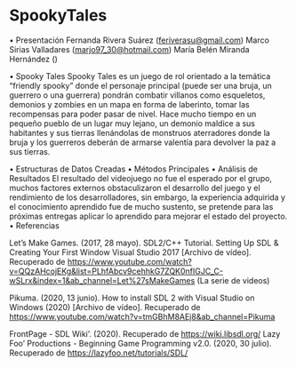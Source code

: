# SpookyTales
•	Presentación
Fernanda Rivera Suárez (feriverasu@gmail.com)
Marco Sirias Valladares (marjo97_30@hotmail.com)
María Belén Miranda Hernández ()

•	Spooky Tales
Spooky Tales es un juego de rol orientado a la temática “friendly spooky” donde el personaje principal (puede ser una bruja, un guerrero o una guerrera) pondrán combatir villanos como esqueletos, demonios y zombies en un mapa en forma de laberinto, tomar las recompensas para poder pasar de nivel.
Hace mucho tiempo en un pequeño pueblo de un lugar muy lejano, un demonio maldice a sus habitantes y sus tierras llenándolas de monstruos aterradores donde la bruja y los guerreros deberán de armarse valentía para devolver la paz a sus tierras.

•	Estructuras de Datos Creadas
•	Métodos Principales
•	Análisis de Resultados
El resultado del videojuego no fue el esperado por el grupo, muchos factores externos obstaculizaron el desarrollo del juego y el rendimiento de los desarrolladores, sin embargo, la experiencia adquirida y el conocimiento aprendido fue de mucho sustento, se pretende para las próximas entregas aplicar lo aprendido para mejorar el estado del proyecto. 
•	Referencias

Let’s Make Games. (2017, 28 mayo). SDL2/C++ Tutorial. Setting Up SDL & Creating Your First Window Visual Studio 2017 [Archivo de vídeo]. Recuperado de https://www.youtube.com/watch?v=QQzAHcojEKg&list=PLhfAbcv9cehhkG7ZQK0nfIGJC_C-wSLrx&index=1&ab_channel=Let%27sMakeGames (La serie de videos)

Pikuma. (2020, 13 junio). How to install SDL 2 with Visual Studio on Windows (2020) [Archivo de vídeo]. Recuperado de https://www.youtube.com/watch?v=tmGBhM8AEj8&ab_channel=Pikuma

FrontPage - SDL Wiki’. (2020). Recuperado de https://wiki.libsdl.org/
Lazy Foo’ Productions - Beginning Game Programming v2.0. (2020, 30 julio). Recuperado de https://lazyfoo.net/tutorials/SDL/
